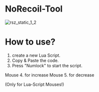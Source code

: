 # NoRecoil-Tool

![rsz_static_1_2](https://user-images.githubusercontent.com/96635023/213568658-4e671f18-c157-49dc-b4d6-380de559e712.png)



# How to use?
1. create a new Lua Script.
2. Copy & Paste the code.
3. Press "Numlock" to start the script.

Mouse 4. for increase 
Mouse 5. for decrease

(Only for Lua-Script Mouses!)

